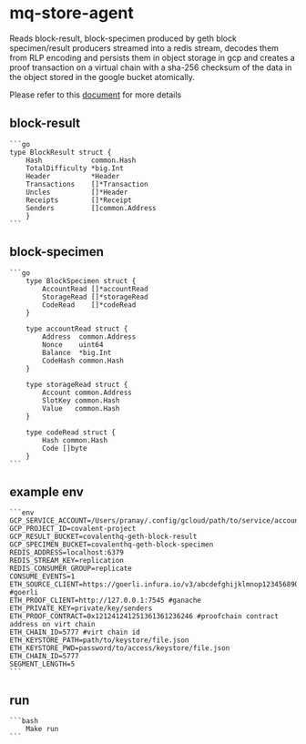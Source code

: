 # mq-store-agent

Reads block-result, block-specimen produced by geth block specimen/result producers streamed into a redis stream, decodes them from RLP encoding and persists them in object storage in gcp and creates a proof transaction on a virtual chain with a sha-256 checksum of the data in the object stored in the google bucket atomically.

Please refer to this [document](https://www.notion.so/covalenthq/Covalent-Network-Data-Objects-Spec-426cf047602f49a181444e5eeba5c9e4) for more details

## block-result

    ```go
    type BlockResult struct {
        Hash            common.Hash
        TotalDifficulty *big.Int
        Header          *Header
        Transactions    []*Transaction
        Uncles          []*Header
        Receipts        []*Receipt
        Senders         []common.Address
        }
    ```

## block-specimen

    ```go
        type BlockSpecimen struct {
            AccountRead []*accountRead
            StorageRead []*storageRead
            CodeRead    []*codeRead
        }

        type accountRead struct {
            Address  common.Address
            Nonce    uint64
            Balance  *big.Int
            CodeHash common.Hash
        }

        type storageRead struct {
            Account common.Address
            SlotKey common.Hash
            Value   common.Hash
        }

        type codeRead struct {
            Hash common.Hash
            Code []byte
        }
    ```

## example env

    ```env
    GCP_SERVICE_ACCOUNT=/Users/pranay/.config/gcloud/path/to/service/account.json
    GCP_PROJECT_ID=covalent-project
    GCP_RESULT_BUCKET=covalenthq-geth-block-result
    GCP_SPECIMEN_BUCKET=covalenthq-geth-block-specimen
    REDIS_ADDRESS=localhost:6379
    REDIS_STREAM_KEY=replication
    REDIS_CONSUMER_GROUP=replicate
    CONSUME_EVENTS=1
    ETH_SOURCE_CLIENT=https://goerli.infura.io/v3/abcdefghijklmnop123456890 #goerli
    ETH_PROOF_CLIENT=http://127.0.0.1:7545 #ganache
	ETH_PRIVATE_KEY=private/key/senders
	ETH_PROOF_CONTRACT=0x121241241251361361236246 #proofchain contract address on virt chain
	ETH_CHAIN_ID=5777 #virt chain id
	ETH_KEYSTORE_PATH=path/to/keystore/file.json
	ETH_KEYSTORE_PWD=password/to/access/keystore/file.json
    ETH_CHAIN_ID=5777
    SEGMENT_LENGTH=5
    ```

## run

    ```bash
        Make run
    ```

